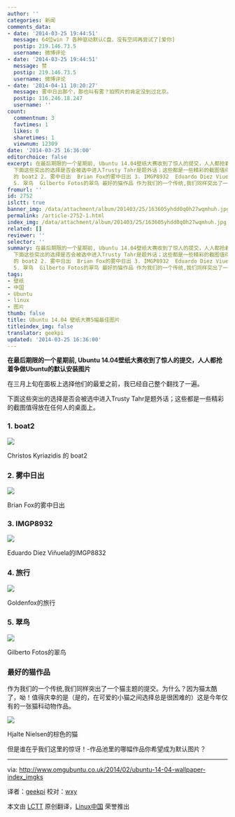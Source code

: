 ```yaml
---
author: ''
categories: 新闻
comments_data:
- date: '2014-03-25 19:44:51'
  message: 64位win 7 各种驱动默认C盘，没有空间再尝试了[爱你]
  postip: 219.146.73.5
  username: 微博评论
- date: '2014-03-25 19:44:51'
  message: 赞
  postip: 219.146.73.5
  username: 微博评论
- date: '2014-04-11 10:20:27'
  message: 雾中日出那个，那也叫有雾？拍照片的肯定没到过北京。
  postip: 116.246.18.247
  username: ''
count:
  commentnum: 3
  favtimes: 1
  likes: 0
  sharetimes: 1
  viewnum: 12309
date: '2014-03-25 16:36:00'
editorchoice: false
excerpt: 在最后期限的一个星期前, Ubuntu 14.04壁纸大赛收到了惊人的提交，人人都抢着争做Ubuntu的默认安装图片 在三月上旬在面板上选择他们的最爱之前，我已经自己整个翻找了一遍。
  下面这些突出的选择是否会被选中进入Trusty Tahr是题外话；这些都是一些精彩的截图值得放在任何人的桌面上。 1. boat2  Christos Kyriazidis
  的 boat2 2. 雾中日出  Brian Fox的雾中日出 3. IMGP8932  Eduardo Diez Viuela的IMGP8832 4. 旅行  Goldenfox的旅行
  5. 翠鸟  Gilberto Fotos的翠鸟 最好的猫作品 作为我们的一个传统,我们同样突出了一个猫主题的提交。为 ...
fromurl: ''
id: 2752
islctt: true
banner_img: /data/attachment/album/201403/25/163605yhdd0q0h27wqmhuh.jpg
permalink: /article-2752-1.html
index_img: /data/attachment/album/201403/25/163605yhdd0q0h27wqmhuh.jpg.thumb.jpg
related: []
reviewer: ''
selector: ''
summary: 在最后期限的一个星期前, Ubuntu 14.04壁纸大赛收到了惊人的提交，人人都抢着争做Ubuntu的默认安装图片 在三月上旬在面板上选择他们的最爱之前，我已经自己整个翻找了一遍。
  下面这些突出的选择是否会被选中进入Trusty Tahr是题外话；这些都是一些精彩的截图值得放在任何人的桌面上。 1. boat2  Christos Kyriazidis
  的 boat2 2. 雾中日出  Brian Fox的雾中日出 3. IMGP8932  Eduardo Diez Viuela的IMGP8832 4. 旅行  Goldenfox的旅行
  5. 翠鸟  Gilberto Fotos的翠鸟 最好的猫作品 作为我们的一个传统,我们同样突出了一个猫主题的提交。为 ...
tags:
- 壁纸
- 中国
- Ubuntu
- linux
- 图片
thumb: false
title: Ubuntu 14.04 壁纸大赛5幅最佳图片
titleindex_img: false
translator: geekpi
updated: '2014-03-25 16:36:00'
---
```


**在最后期限的一个星期前, Ubuntu 14.04壁纸大赛收到了惊人的提交，人人都抢着争做Ubuntu的默认安装图片**


在三月上旬在面板上选择他们的最爱之前，我已经自己整个翻找了一遍。


下面这些突出的选择是否会被选中进入Trusty Tahr是题外话；这些都是一些精彩的截图值得放在任何人的桌面上。


### 1. boat2


![](/data/attachment/album/201403/25/163605yhdd0q0h27wqmhuh.jpg)


Christos Kyriazidis 的 boat2


### 2. 雾中日出


![](/data/attachment/album/201403/25/163607e2z61oeteebsova3.jpg)


Brian Fox的雾中日出


### 3. IMGP8932


![](/data/attachment/album/201403/25/163611gimiiaucq2sqletz.jpg)


Eduardo Diez Viñuela的IMGP8832


### 4. 旅行


![](/data/attachment/album/201403/25/163613ozd2jt8emf89te9d.jpg)


Goldenfox的旅行


### 5. 翠鸟


![](/data/attachment/album/201403/25/163616b6e6f31u7155rn53.jpg)


Gilberto Fotos的翠鸟


### 最好的猫作品


作为我们的一个传统,我们同样突出了一个猫主题的提交。为什么？因为猫太酷了，呦！值得庆幸的是（是的，在可爱的小猫之间选择总是很困难的）这是今年仅有的一张猫科动物作品。


![](/data/attachment/album/201403/25/163618ay8gp5d8y8ydp98l.jpg)


Hjalte Nielsen的棕色的猫


但是谁在乎我们这里的惊讶！-作品池里的哪幅作品你希望成为默认图片？




---


via: <http://www.omgubuntu.co.uk/2014/02/ubuntu-14-04-wallpaper-index_imgks>


译者：[geekpi](https://github.com/geekpi) 校对：[wxy](https://github.com/wxy)


本文由 [LCTT](https://github.com/LCTT/TranslateProject) 原创翻译，[Linux中国](http://linux.cn/) 荣誉推出